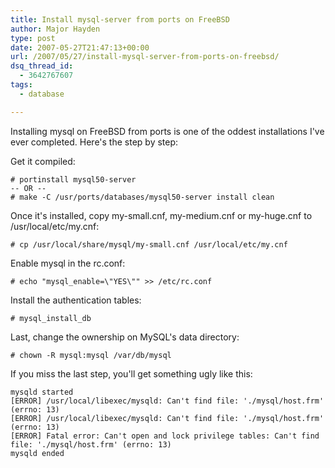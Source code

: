 ```yaml
---
title: Install mysql-server from ports on FreeBSD
author: Major Hayden
type: post
date: 2007-05-27T21:47:13+00:00
url: /2007/05/27/install-mysql-server-from-ports-on-freebsd/
dsq_thread_id:
  - 3642767607
tags:
  - database

---
```

Installing mysql on FreeBSD from ports is one of the oddest installations I've ever completed. Here's the step by step:

Get it compiled:

```
# portinstall mysql50-server
-- OR --
# make -C /usr/ports/databases/mysql50-server install clean
```

Once it's installed, copy my-small.cnf, my-medium.cnf or my-huge.cnf to /usr/local/etc/my.cnf:

`# cp /usr/local/share/mysql/my-small.cnf /usr/local/etc/my.cnf`

Enable mysql in the rc.conf:

`# echo "mysql_enable=\"YES\"" >> /etc/rc.conf`

Install the authentication tables:

`# mysql_install_db`

Last, change the ownership on MySQL's data directory:

`# chown -R mysql:mysql /var/db/mysql`

If you miss the last step, you'll get something ugly like this:

```
mysqld started
[ERROR] /usr/local/libexec/mysqld: Can't find file: './mysql/host.frm' (errno: 13)
[ERROR] /usr/local/libexec/mysqld: Can't find file: './mysql/host.frm' (errno: 13)
[ERROR] Fatal error: Can't open and lock privilege tables: Can't find file: './mysql/host.frm' (errno: 13)
mysqld ended
```
